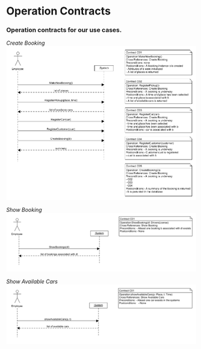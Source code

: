 # Operation Contracts

### Operation contracts for our use cases.

*Create Booking*  
![Create Booking](https://raw.githubusercontent.com/knockers-2019/Faraday/master/Documents/Operation%20Contracts/CreateBooking.png)  
  
*Show Booking*  
![Show Booking](https://raw.githubusercontent.com/knockers-2019/Faraday/master/Documents/Operation%20Contracts/ShowBooking.png)

*Show Available Cars*
![Show Available Cars](https://raw.githubusercontent.com/knockers-2019/Faraday/master/Documents/Operation%20Contracts/ShowAvailableCars.png)